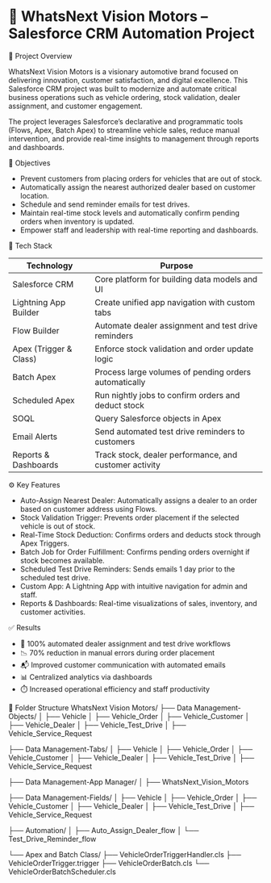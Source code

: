 
# 🚗 WhatsNext Vision Motors – Salesforce CRM Automation Project

📘 Project Overview

WhatsNext Vision Motors is a visionary automotive brand focused on delivering innovation, customer satisfaction, and digital excellence. This Salesforce CRM project was built to modernize and automate critical business operations such as vehicle ordering, stock validation, dealer assignment, and customer engagement.

The project leverages Salesforce’s declarative and programmatic tools (Flows, Apex, Batch Apex) to streamline vehicle sales, reduce manual intervention, and provide real-time insights to management through reports and dashboards.


🎯 Objectives

- Prevent customers from placing orders for vehicles that are out of stock.
- Automatically assign the nearest authorized dealer based on customer location.
- Schedule and send reminder emails for test drives.
- Maintain real-time stock levels and automatically confirm pending orders when inventory is updated.
- Empower staff and leadership with real-time reporting and dashboards.


🧱 Tech Stack

| Technology            | Purpose                                                  |
|-----------------------|----------------------------------------------------------|
| Salesforce CRM        | Core platform for building data models and UI           |
| Lightning App Builder | Create unified app navigation with custom tabs           |
| Flow Builder          | Automate dealer assignment and test drive reminders      |
| Apex (Trigger & Class)| Enforce stock validation and order update logic          |
| Batch Apex            | Process large volumes of pending orders automatically    |
| Scheduled Apex        | Run nightly jobs to confirm orders and deduct stock      |
| SOQL                  | Query Salesforce objects in Apex                         |
| Email Alerts          | Send automated test drive reminders to customers         |
| Reports & Dashboards  | Track stock, dealer performance, and customer activity   |


⚙️ Key Features

- Auto-Assign Nearest Dealer: Automatically assigns a dealer to an order based on customer address using Flows.
- Stock Validation Trigger: Prevents order placement if the selected vehicle is out of stock.
- Real-Time Stock Deduction: Confirms orders and deducts stock through Apex Triggers.
- Batch Job for Order Fulfillment: Confirms pending orders overnight if stock becomes available.
- Scheduled Test Drive Reminders: Sends emails 1 day prior to the scheduled test drive.
- Custom App: A Lightning App with intuitive navigation for admin and staff.
- Reports & Dashboards: Real-time visualizations of sales, inventory, and customer activities.

✅ Results

- 🔄 100% automated dealer assignment and test drive workflows  
- 📉 70% reduction in manual errors during order placement  
- 📬 Improved customer communication with automated emails  
- 📊 Centralized analytics via dashboards  
- ⏱️ Increased operational efficiency and staff productivity


📌 Folder Structure
WhatsNext Vision Motors/
├── Data Management-Objects/
│   ├── Vehicle
│   ├── Vehicle_Order
│   ├── Vehicle_Customer
│   ├── Vehicle_Dealer
│   ├── Vehicle_Test_Drive
│   ├── Vehicle_Service_Request

├── Data Management-Tabs/
│   ├── Vehicle
│   ├── Vehicle_Order
│   ├── Vehicle_Customer
│   ├── Vehicle_Dealer
│   ├── Vehicle_Test_Drive
│   ├── Vehicle_Service_Request

├── Data Management-App Manager/
│   ├── WhatsNext_Vision_Motors

├── Data Management-Fields/
│   ├── Vehicle
│   ├── Vehicle_Order
│   ├── Vehicle_Customer
│   ├── Vehicle_Dealer
│   ├── Vehicle_Test_Drive
│   ├── Vehicle_Service_Request

├── Automation/
│   ├── Auto_Assign_Dealer_flow
│   └── Test_Drive_Reminder_flow

└── Apex and Batch Class/
   ├── VehicleOrderTriggerHandler.cls
   ├── VehicleOrderTrigger.trigger
   ├── VehicleOrderBatch.cls
   └── VehicleOrderBatchScheduler.cls

